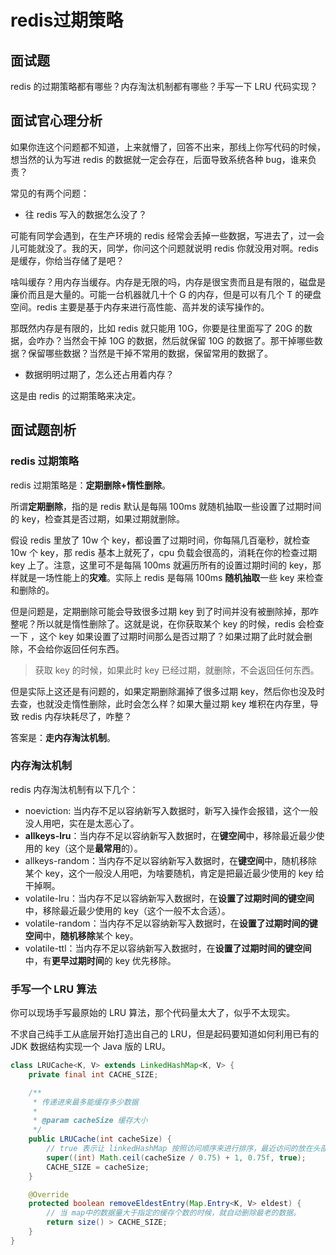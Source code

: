 # redis过期策略

## 面试题

redis 的过期策略都有哪些？内存淘汰机制都有哪些？手写一下 LRU 代码实现？

## 面试官心理分析

如果你连这个问题都不知道，上来就懵了，回答不出来，那线上你写代码的时候，想当然的认为写进 redis 的数据就一定会存在，后面导致系统各种 bug，谁来负责？

常见的有两个问题：

* 往 redis 写入的数据怎么没了？

可能有同学会遇到，在生产环境的 redis 经常会丢掉一些数据，写进去了，过一会儿可能就没了。我的天，同学，你问这个问题就说明 redis 你就没用对啊。redis 是缓存，你给当存储了是吧？

啥叫缓存？用内存当缓存。内存是无限的吗，内存是很宝贵而且是有限的，磁盘是廉价而且是大量的。可能一台机器就几十个 G 的内存，但是可以有几个 T 的硬盘空间。redis 主要是基于内存来进行高性能、高并发的读写操作的。

那既然内存是有限的，比如 redis 就只能用 10G，你要是往里面写了 20G 的数据，会咋办？当然会干掉 10G 的数据，然后就保留 10G 的数据了。那干掉哪些数据？保留哪些数据？当然是干掉不常用的数据，保留常用的数据了。

* 数据明明过期了，怎么还占用着内存？

这是由 redis 的过期策略来决定。

## 面试题剖析

### redis 过期策略

redis 过期策略是：**定期删除+惰性删除**。

所谓**定期删除**，指的是 redis 默认是每隔 100ms 就随机抽取一些设置了过期时间的 key，检查其是否过期，如果过期就删除。

假设 redis 里放了 10w 个 key，都设置了过期时间，你每隔几百毫秒，就检查 10w 个 key，那 redis 基本上就死了，cpu 负载会很高的，消耗在你的检查过期 key 上了。注意，这里可不是每隔 100ms 就遍历所有的设置过期时间的 key，那样就是一场性能上的**灾难**。实际上 redis 是每隔 100ms **随机抽取**一些 key 来检查和删除的。

但是问题是，定期删除可能会导致很多过期 key 到了时间并没有被删除掉，那咋整呢？所以就是惰性删除了。这就是说，在你获取某个 key 的时候，redis 会检查一下 ，这个 key 如果设置了过期时间那么是否过期了？如果过期了此时就会删除，不会给你返回任何东西。

> 获取 key 的时候，如果此时 key 已经过期，就删除，不会返回任何东西。

但是实际上这还是有问题的，如果定期删除漏掉了很多过期 key，然后你也没及时去查，也就没走惰性删除，此时会怎么样？如果大量过期 key 堆积在内存里，导致 redis 内存块耗尽了，咋整？

答案是：**走内存淘汰机制**。

### 内存淘汰机制

redis 内存淘汰机制有以下几个：

* noeviction: 当内存不足以容纳新写入数据时，新写入操作会报错，这个一般没人用吧，实在是太恶心了。
* **allkeys-lru**：当内存不足以容纳新写入数据时，在**键空间**中，移除最近最少使用的 key（这个是**最常用**的）。
* allkeys-random：当内存不足以容纳新写入数据时，在**键空间**中，随机移除某个 key，这个一般没人用吧，为啥要随机，肯定是把最近最少使用的 key 给干掉啊。
* volatile-lru：当内存不足以容纳新写入数据时，在**设置了过期时间的键空间**中，移除最近最少使用的 key（这个一般不太合适）。
* volatile-random：当内存不足以容纳新写入数据时，在**设置了过期时间的键空间**中，**随机移除**某个 key。
* volatile-ttl：当内存不足以容纳新写入数据时，在**设置了过期时间的键空间**中，有**更早过期时间**的 key 优先移除。

### 手写一个 LRU 算法

你可以现场手写最原始的 LRU 算法，那个代码量太大了，似乎不太现实。

不求自己纯手工从底层开始打造出自己的 LRU，但是起码要知道如何利用已有的 JDK 数据结构实现一个 Java 版的 LRU。

```java
class LRUCache<K, V> extends LinkedHashMap<K, V> {
    private final int CACHE_SIZE;

    /**
     * 传递进来最多能缓存多少数据
     *
     * @param cacheSize 缓存大小
     */
    public LRUCache(int cacheSize) {
        // true 表示让 linkedHashMap 按照访问顺序来进行排序，最近访问的放在头部，最老访问的放在尾部。
        super((int) Math.ceil(cacheSize / 0.75) + 1, 0.75f, true);
        CACHE_SIZE = cacheSize;
    }

    @Override
    protected boolean removeEldestEntry(Map.Entry<K, V> eldest) {
        // 当 map中的数据量大于指定的缓存个数的时候，就自动删除最老的数据。
        return size() > CACHE_SIZE;
    }
}
```

